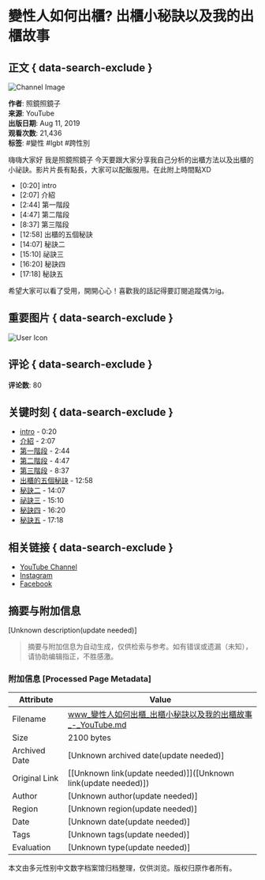 # 變性人如何出櫃? 出櫃小秘訣以及我的出櫃故事

## 正文 { data-search-exclude }


![Channel Image](https://i.ytimg.com/an/e9ulJZ2cks6edAZSiTlozQ/featured_channel.jpg?v=5d397286)

**作者**: 照鏡照鏡子  
**来源**: YouTube  
**出版日期**: Aug 11, 2019  
**观看次数**: 21,436  
**标签**: #變性 #lgbt #跨性別  

嗨嗨大家好 我是照鏡照鏡子 今天要跟大家分享我自己分析的出櫃方法以及出櫃的小祕訣。影片片長有點長，大家可以配飯服用。在此附上時間點XD 

- [0:20] intro
- [2:07] 介紹
- [2:44] 第一階段
- [4:47] 第二階段
- [8:37] 第三階段
- [12:58] 出櫃的五個秘訣
- [14:07] 秘訣二
- [15:10] 祕訣三
- [16:20] 秘訣四
- [17:18] 秘訣五

希望大家可以看了受用，開開心心！喜歡我的話記得要訂閱追蹤偶ㄉig。

## 重要图片 { data-search-exclude }

![User Icon](https://yt3.ggpht.com/DtKEbBvIZSwZ_gqFmIsk9-M2gQcsI6SF4WEVm_IHU8ab-xc8X9EZhVgvYtAyRVXLbvl9G5E5ZA=s48-c-k-c0x00ffffff-no-rj)

## 评论 { data-search-exclude }

**评论数**: 80

## 关键时刻 { data-search-exclude }

- [intro](https://www.youtube.com/watch?v=8RLyr_RtOFA&t=20s) - 0:20
- [介紹](https://www.youtube.com/watch?v=8RLyr_RtOFA&t=127s) - 2:07
- [第一階段](https://www.youtube.com/watch?v=8RLyr_RtOFA&t=164s) - 2:44
- [第二階段](https://www.youtube.com/watch?v=8RLyr_RtOFA&t=287s) - 4:47
- [第三階段](https://www.youtube.com/watch?v=8RLyr_RtOFA&t=517s) - 8:37
- [出櫃的五個秘訣](https://www.youtube.com/watch?v=8RLyr_RtOFA&t=778s) - 12:58
- [秘訣二](https://www.youtube.com/watch?v=8RLyr_RtOFA&t=847s) - 14:07
- [祕訣三](https://www.youtube.com/watch?v=8RLyr_RtOFA&t=910s) - 15:10
- [秘訣四](https://www.youtube.com/watch?v=8RLyr_RtOFA&t=980s) - 16:20
- [秘訣五](https://www.youtube.com/watch?v=8RLyr_RtOFA&t=1038s) - 17:18

## 相关链接 { data-search-exclude }
- [YouTube Channel](https://www.youtube.com/channel/UCe9ulJZ2cks6edAZSiTlozQ)  
- [Instagram](https://www.instagram.com/mirror0128mirror/)  
- [Facebook](https://www.facebook.com/%E7%85%A7%E9%8F%A1%E7%85%A7%E9%8F%A1%E5%AD%90-455290748546789/)
<!-- tcd_original_link https://www.youtube.com/watch?v=8RLyr_RtOFA -->


## 摘要与附加信息

<!-- tcd_abstract -->
[Unknown description(update needed)]
<!-- tcd_abstract_end -->

> 摘要与附加信息为自动生成，仅供检索与参考。如有错误或遗漏（未知），请协助编辑指正，不胜感激。

### 附加信息 [Processed Page Metadata]

| Attribute       | Value                                  |
|-----------------|----------------------------------------|
| Filename        | www_變性人如何出櫃_出櫃小秘訣以及我的出櫃故事_-_YouTube.md                             |
| Size            | 2100 bytes                           |
| Archived Date   | [Unknown archived date(update needed)]                             |
| Original Link   | [[Unknown link(update needed)]]([Unknown link(update needed)])                       |
| Author          | [Unknown author(update needed)]                               |
| Region          | [Unknown region(update needed)]                               |
| Date            | [Unknown date(update needed)]                                 |
| Tags            | [Unknown tags(update needed)]                                 |
| Evaluation            | [Unknown type(update needed)]                                 |
<!-- tcd_table_end -->

本文由多元性别中文数字档案馆归档整理，仅供浏览。版权归原作者所有。
